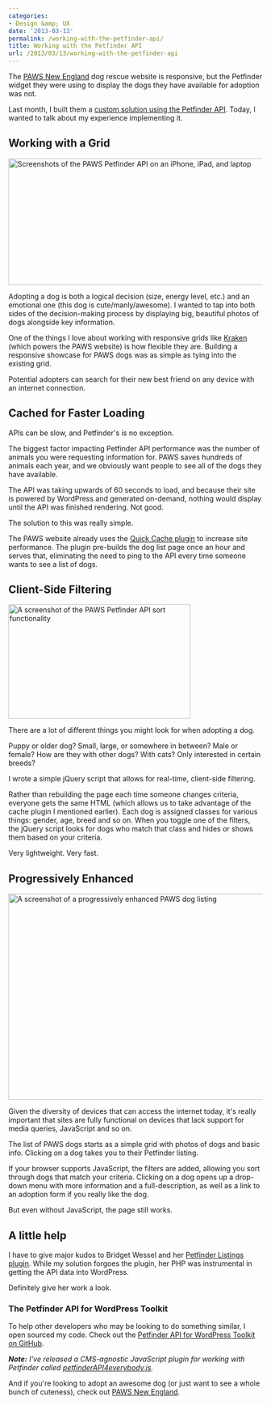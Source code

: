 ```yaml
---
categories:
- Design &amp; UX
date: '2013-03-13'
permalink: /working-with-the-petfinder-api/
title: Working with the Petfinder API
url: /2013/03/13/working-with-the-petfinder-api
---
```


The <a href="http://www.pawsnewengland.com/">PAWS New England</a> dog rescue website is responsive, but the Petfinder widget they were using to display the dogs they have available for adoption was not.

Last month, I built them a <a href="http://www.pawsnewengland.com/our-dogs/">custom solution using the Petfinder API</a>. Today, I wanted to talk about my experience implementing it.
<!--more-->
<h2>Working with a Grid</h2>

<img src="https://gomakethings.com/wp-content/uploads/2013/03/petfinder-api-responsive.jpg" alt="Screenshots of the PAWS Petfinder API on an iPhone, iPad, and laptop" width="640" height="250" class="aligncenter size-full wp-image-4256" />

Adopting a dog is both a logical decision (size, energy level, etc.) and an emotional one (this dog is cute/manly/awesome). I wanted to tap into both sides of the decision-making process by displaying big, beautiful photos of dogs alongside key information.

One of the things I love about working with responsive grids like <a href="http://cferdinandi.github.com/kraken/">Kraken</a> (which powers the PAWS website) is how flexible they are. Building a responsive showcase for PAWS dogs was as simple as tying into the existing grid.

Potential adopters can search for their new best friend on any device with an internet connection.

<h2>Cached for Faster Loading</h2>

APIs can be slow, and Petfinder's is no exception.

The biggest factor impacting Petfinder API performance was the number of animals you were requesting information for. PAWS saves hundreds of animals each year, and we obviously want people to see all of the dogs they have available.

The API was taking upwards of 60 seconds to load, and because their site is powered by WordPress and generated on-demand, nothing would display until the API was finished rendering. Not good.

The solution to this was really simple.

The PAWS website already uses the <a href="http://wordpress.org/extend/plugins/quick-cache/">Quick Cache plugin</a> to increase site performance. The plugin pre-builds the dog list page once an hour and serves that, eliminating the need to ping to the API every time someone wants to see a list of dogs.

<h2>Client-Side Filtering</h2>

<img src="https://gomakethings.com/wp-content/uploads/2013/03/petfinder-api-sort.jpg" alt="A screenshot of the PAWS Petfinder API sort functionality" width="361" height="226" class="aligncenter img-border size-full wp-image-4265" />

There are a lot of different things you might look for when adopting a dog.

Puppy or older dog? Small, large, or somewhere in between? Male or female? How are they with other dogs? With cats? Only interested in certain breeds?

I wrote a simple jQuery script that allows for real-time, client-side filtering.

Rather than rebuilding the page each time someone changes criteria, everyone gets the same HTML (which allows us to take advantage of the cache plugin I mentioned earlier). Each dog is assigned classes for various things: gender, age, breed and so on. When you toggle one of the filters, the jQuery script looks for dogs who match that class and hides or shows them based on your criteria.

Very lightweight. Very fast.

<h2>Progressively Enhanced</h2>

<img src="https://gomakethings.com/wp-content/uploads/2013/03/paws-progressive-enhacement.jpg" alt="A screenshot of a progressively enhanced PAWS dog listing" width="640" height="408" class="aligncenter img-border size-full wp-image-4296" />

Given the diversity of devices that can access the internet today, it's really important that sites are fully functional on devices that lack support for media queries, JavaScript and so on.

The list of PAWS dogs starts as a simple grid with photos of dogs and basic info. Clicking on a dog takes you to their Petfinder listing.

If your browser supports JavaScript, the filters are added, allowing you sort through dogs that match your criteria. Clicking on a dog opens up a drop-down menu with more information and a full-description, as well as a link to an adoption form if you really like the dog.

But even without JavaScript, the page still works.

<h2>A little help</h2>

I have to give major kudos to Bridget Wessel and her <a href="http://wordpress.org/extend/plugins/petfinder-listings/">Petfinder Listings plugin</a>. While my solution forgoes the plugin, her PHP was instrumental in getting the API data into WordPress.

Definitely give her work a look.

<h3>The Petfinder API for WordPress Toolkit</h3>

To help other developers who may be looking to do something similar, I open sourced my code. Check out the <a href="https://github.com/cferdinandi/petfinder-api-for-wordpress">Petfinder API for WordPress Toolkit on GitHub</a>.

***Note:*** *I've released a CMS-agnostic JavaScript plugin for working with Petfinder called [petfinderAPI4everybody.js](https://github.com/cferdinandi/petfinderAPI4everybody).*

And if you're looking to adopt an awesome dog (or just want to see a whole bunch of cuteness), check out <a href="http://www.pawsnewengland.com/our-dogs/">PAWS New England</a>.